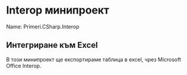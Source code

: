 ﻿# Interop минипроект
Name: Primeri.CSharp.Interop

## Интегриране към Excel
В този минипроект ще експортираме таблица в excel, чрез Microsoft Office Interop.
